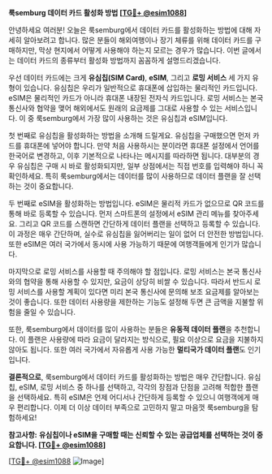 **룩semburg 데이터 카드 활성화 방법 [[TG💪+ @esim1088](https://t.me/s/esim1088)]**

안녕하세요 여러분! 오늘은 룩semburg에서 데이터 카드를 활성화하는 방법에 대해 자세히 알아보려고 합니다. 많은 분들이 해외여행이나 장기 체류를 위해 데이터 카드를 구매하지만, 막상 현지에서 어떻게 사용해야 하는지 모르는 경우가 많습니다. 이번 글에서는 데이터 카드의 종류부터 활성화 방법까지 꼼꼼하게 설명드리겠습니다.

우선 데이터 카드에는 크게 **유심칩(SIM Card)**, **eSIM**, 그리고 **로밍 서비스** 세 가지 유형이 있습니다. 유심칩은 우리가 일반적으로 휴대폰에 삽입하는 물리적인 카드입니다. eSIM은 물리적인 카드가 아니라 휴대폰 내장된 전자식 카드입니다. 로밍 서비스는 본국 통신사와 협약을 맺어 해외에서도 원래의 요금제를 그대로 사용할 수 있는 서비스입니다. 이 중 룩semburg에서 가장 많이 사용하는 것은 유심칩과 eSIM입니다.

첫 번째로 유심칩을 활성화하는 방법을 소개해 드릴게요. 유심칩을 구매했으면 먼저 카드를 휴대폰에 넣어야 합니다. 만약 처음 사용하시는 분이라면 휴대폰 설정에서 언어를 한국어로 변경하고, 이후 기본적으로 나타나는 메시지를 따라하면 됩니다. 대부분의 경우 유심칩은 구매 시 바로 활성화되지만, 일부 상점에서는 직접 번호를 입력해야 하니 꼭 확인하세요. 특히 룩semburg에서는 데이터를 많이 사용하므로 데이터 플랜을 잘 선택하는 것이 중요합니다.

두 번째로 eSIM을 활성화하는 방법입니다. eSIM은 물리적 카드가 없으므로 QR 코드를 통해 바로 등록할 수 있습니다. 먼저 스마트폰의 설정에서 eSIM 관리 메뉴를 찾아주세요. 그리고 QR 코드를 스캔하면 간단하게 데이터 플랜을 선택하고 등록할 수 있습니다. 이 과정은 매우 간단하며, 실수로 유심칩을 잃어버리는 일이 없어 더 안전한 방법입니다. 또한 eSIM은 여러 국가에서 동시에 사용 가능하기 때문에 여행객들에게 인기가 많습니다.

마지막으로 로밍 서비스를 사용할 때 주의해야 할 점입니다. 로밍 서비스는 본국 통신사와의 협약을 통해 사용할 수 있지만, 요금이 상당히 비쌀 수 있습니다. 따라서 반드시 로밍 서비스를 사용할 계획이 있다면 미리 본국 통신사에 문의해 보조 요금제를 알아보는 것이 좋습니다. 또한 데이터 사용량을 제한하는 기능도 설정해 두면 큰 금액을 지불할 위험을 줄일 수 있습니다.

또한, 룩semburg에서 데이터를 많이 사용하는 분들은 **유동적 데이터 플랜**을 추천합니다. 이 플랜은 사용량에 따라 요금이 달라지는 방식으로, 필요 이상으로 요금을 지불하지 않아도 됩니다. 또한 여러 국가에서 자유롭게 사용 가능한 **멀티국가 데이터 플랜**도 인기입니다.

**결론적으로**, 룩semburg에서 데이터 카드를 활성화하는 방법은 매우 간단합니다. 유심칩, eSIM, 로밍 서비스 중 하나를 선택하고, 각각의 장점과 단점을 고려해 적합한 플랜을 선택하세요. 특히 eSIM은 언제 어디서나 간단하게 등록할 수 있으니 여행객에게 매우 편리합니다. 이제 더 이상 데이터 부족으로 고민하지 말고 마음껏 룩semburg을 탐험하세요!

**참고사항:** **유심칩이나 eSIM을 구매할 때는 신뢰할 수 있는 공급업체를 선택하는 것이 중요합니다. [[TG💪+ @esim1088](https://t.me/s/esim1088)]**

[[TG💪+ @esim1088](https://t.me/s/esim1088) ![Image](https://i.postimg.cc/Y0z9fWf4/image.png)]